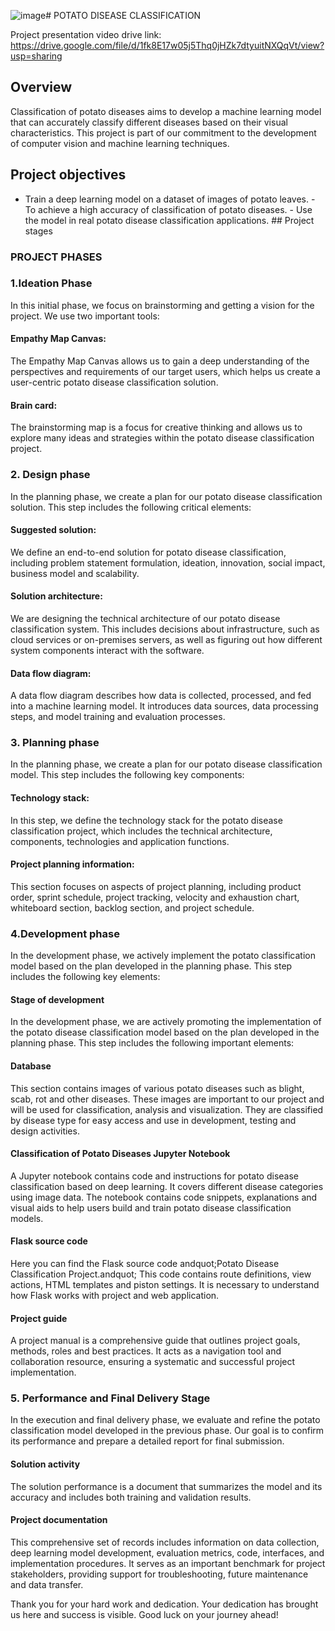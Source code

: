 ![image](https://github.com/smartinternz02/SI-GuidedProject-600930-1697632720/assets/93421922/f49b4102-f401-4a4a-8858-872c451a8cf8)# POTATO DISEASE CLASSIFICATION
 
 Project presentation video drive link: https://drive.google.com/file/d/1fk8E17w05j5Thq0jHZk7dtyuitNXQqVt/view?usp=sharing
 
 ## Overview 
 
  Classification of potato diseases aims to develop a machine learning model that can accurately classify different  diseases based on their visual characteristics. This project is  part of our commitment to the development of computer vision and machine learning techniques. 
 
 ## Project objectives 
 - Train a deep learning model on a dataset of images of potato leaves. - To achieve a high accuracy of classification of potato diseases. - Use the model in real potato disease classification applications.  ## Project stages 
 
 ### PROJECT PHASES
### 1.Ideation Phase
 
 In this initial phase, we focus  on brainstorming and getting a vision for the project. We  use  two important tools: 
 
 #### Empathy Map Canvas: 
 The Empathy Map Canvas allows us to gain a deep understanding of the perspectives and requirements of our target users, which helps us create a user-centric potato disease classification solution. 
  #### Brain card: 
 The brainstorming map is a focus for creative thinking and allows us to explore many ideas and strategies within the potato disease classification project. 
 ### 2. Design phase 
 In the planning phase, we create a plan for our potato disease classification solution. This step includes the following critical elements: 
 
 #### Suggested solution: 
 We  define an end-to-end solution for potato disease classification, including  problem statement formulation, ideation, innovation, social impact, business model and scalability. 
  #### Solution architecture: 
 We are designing the technical architecture of our potato disease classification system. This includes decisions about infrastructure, such as cloud services or on-premises servers, as well as figuring out how different system components interact with the software. 
 #### Data flow diagram: 
 A data flow diagram describes how data is collected, processed, and fed into a machine learning model. It introduces data sources, data processing steps, and  model training and evaluation processes. 
  ### 3. Planning phase 
 In the planning phase, we  create a plan for our potato disease classification model. This step includes the following key components: 
 
 #### Technology stack: 
 In this step, we  define the technology stack for the potato disease classification project, which includes the technical architecture, components, technologies and application functions. 
 #### Project planning information: 
 This section focuses on  aspects of project planning, including  product order, sprint schedule, project tracking, velocity and exhaustion chart, whiteboard section, backlog section, and project schedule. 
### 4.Development phase 
 In the development phase, we  actively implement the potato classification model based on the plan developed in the planning phase. This step includes the following key elements: 
 
 #### Stage of development 
 In the development phase, we are actively promoting the implementation of the potato disease classification model based on the plan developed in the planning phase. This step includes the following important elements: 
 
 #### Database 
 This section contains images of various potato diseases such as blight, scab, rot and other diseases. These images are important to our project and will be used for classification, analysis and visualization. They are classified by disease type for easy access and use in development, testing and design activities. 
  #### Classification of Potato Diseases Jupyter Notebook 
 A Jupyter notebook contains code and instructions for potato disease classification based on deep learning. It covers different disease categories using image data. The notebook contains code snippets, explanations and visual aids to help users build and train potato disease classification models. 
 #### Flask source code 
 Here you can find the Flask source code  andquot;Potato Disease Classification Project.andquot; This code contains route definitions, view actions, HTML templates and piston settings. It is necessary to understand how Flask works with project and web application. 
  #### Project guide 
 A project manual is a comprehensive guide that outlines project goals, methods, roles and best practices. It acts as a navigation tool and collaboration resource, ensuring a systematic and successful project implementation. 
 ### 5. Performance and Final Delivery Stage 
 
 In the execution and final delivery phase, we evaluate and refine the potato classification model developed in the previous phase. Our goal is to confirm its performance and prepare a detailed report for  final submission. 
  #### Solution activity 
 The solution performance is a document that summarizes the model and its accuracy and includes both training and validation results. 

  #### Project documentation 
 This comprehensive set of records includes information on data collection, deep learning model development, evaluation metrics, code,  interfaces, and implementation procedures. It serves as an important benchmark for project stakeholders, providing support for troubleshooting, future maintenance and data transfer. 
 
 Thank you for your hard work and dedication. Your dedication has brought us here and success is visible. Good luck on your journey ahead!
